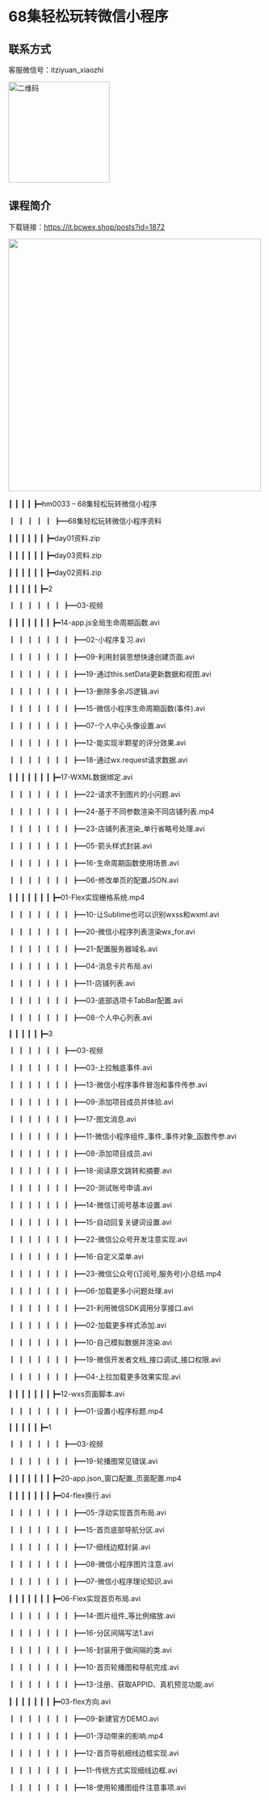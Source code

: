 # 68集轻松玩转微信小程序

## 联系方式

客服微信号：itziyuan_xiaozhi

<img src="https://ziyuanyun.oss-cn-guangzhou.aliyuncs.com/common/20240614073449/666b82192834a.jpg" width="200" height="200" alt="二维码">

## 课程简介

下载链接：https://it.bcwex.shop/posts?id=1872

<img src="https://ziyuanyun.oss-cn-guangzhou.aliyuncs.com/yun/20240515183553/66449009a71c9.jpg" width="500" alt="">

  ┃ ┃ ┃ ┃ ┣━hm0033 &#8211; 68集轻松玩转微信小程序

 ┃ ┃ ┃ ┃ ┃ ┣━68集轻松玩转微信小程序资料

 ┃ ┃ ┃ ┃ ┃ ┃ ┣━day01资料.zip

 ┃ ┃ ┃ ┃ ┃ ┃ ┣━day03资料.zip

 ┃ ┃ ┃ ┃ ┃ ┃ ┣━day02资料.zip

 ┃ ┃ ┃ ┃ ┃ ┣━2

 ┃ ┃ ┃ ┃ ┃ ┃ ┣━03-视频

 ┃ ┃ ┃ ┃ ┃ ┃ ┃ ┣━14-app.js全局生命周期函数.avi

 ┃ ┃ ┃ ┃ ┃ ┃ ┃ ┣━02-小程序复习.avi

 ┃ ┃ ┃ ┃ ┃ ┃ ┃ ┣━09-利用封装思想快速创建页面.avi

 ┃ ┃ ┃ ┃ ┃ ┃ ┃ ┣━19-通过this.setData更新数据和视图.avi

 ┃ ┃ ┃ ┃ ┃ ┃ ┃ ┣━13-删除多余JS逻辑.avi

 ┃ ┃ ┃ ┃ ┃ ┃ ┃ ┣━15-微信小程序生命周期函数(事件).avi

 ┃ ┃ ┃ ┃ ┃ ┃ ┃ ┣━07-个人中心头像设置.avi

 ┃ ┃ ┃ ┃ ┃ ┃ ┃ ┣━12-能实现半颗星的评分效果.avi

 ┃ ┃ ┃ ┃ ┃ ┃ ┃ ┣━18-通过wx.request请求数据.avi

 ┃ ┃ ┃ ┃ ┃ ┃ ┃ ┣━17-WXML数据绑定.avi

 ┃ ┃ ┃ ┃ ┃ ┃ ┃ ┣━22-请求不到图片的小问题.avi

 ┃ ┃ ┃ ┃ ┃ ┃ ┃ ┣━24-基于不同参数渲染不同店铺列表.mp4

 ┃ ┃ ┃ ┃ ┃ ┃ ┃ ┣━23-店铺列表渲染_单行省略号处理.avi

 ┃ ┃ ┃ ┃ ┃ ┃ ┃ ┣━05-箭头样式封装.avi

 ┃ ┃ ┃ ┃ ┃ ┃ ┃ ┣━16-生命周期函数使用场景.avi

 ┃ ┃ ┃ ┃ ┃ ┃ ┃ ┣━06-修改单页的配置JSON.avi

 ┃ ┃ ┃ ┃ ┃ ┃ ┃ ┣━01-Flex实现栅格系统.mp4

 ┃ ┃ ┃ ┃ ┃ ┃ ┃ ┣━10-让Sublime也可以识别wxss和wxml.avi

 ┃ ┃ ┃ ┃ ┃ ┃ ┃ ┣━20-微信小程序列表渲染wx_for.avi

 ┃ ┃ ┃ ┃ ┃ ┃ ┃ ┣━21-配置服务器域名.avi

 ┃ ┃ ┃ ┃ ┃ ┃ ┃ ┣━04-消息卡片布局.avi

 ┃ ┃ ┃ ┃ ┃ ┃ ┃ ┣━11-店铺列表.avi

 ┃ ┃ ┃ ┃ ┃ ┃ ┃ ┣━03-底部选项卡TabBar配置.avi

 ┃ ┃ ┃ ┃ ┃ ┃ ┃ ┣━08-个人中心列表.avi

 ┃ ┃ ┃ ┃ ┃ ┣━3

 ┃ ┃ ┃ ┃ ┃ ┃ ┣━03-视频

 ┃ ┃ ┃ ┃ ┃ ┃ ┃ ┣━03-上拉触底事件.avi

 ┃ ┃ ┃ ┃ ┃ ┃ ┃ ┣━13-微信小程序事件冒泡和事件传参.avi

 ┃ ┃ ┃ ┃ ┃ ┃ ┃ ┣━09-添加项目成员并体验.avi

 ┃ ┃ ┃ ┃ ┃ ┃ ┃ ┣━17-图文消息.avi

 ┃ ┃ ┃ ┃ ┃ ┃ ┃ ┣━11-微信小程序组件_事件_事件对象_函数传参.avi

 ┃ ┃ ┃ ┃ ┃ ┃ ┃ ┣━08-添加项目成员.avi

 ┃ ┃ ┃ ┃ ┃ ┃ ┃ ┣━18-阅读原文跳转和摘要.avi

 ┃ ┃ ┃ ┃ ┃ ┃ ┃ ┣━20-测试账号申请.avi

 ┃ ┃ ┃ ┃ ┃ ┃ ┃ ┣━14-微信订阅号基本设置.avi

 ┃ ┃ ┃ ┃ ┃ ┃ ┃ ┣━15-自动回复关键词设置.avi

 ┃ ┃ ┃ ┃ ┃ ┃ ┃ ┣━22-微信公众号开发注意实现.avi

 ┃ ┃ ┃ ┃ ┃ ┃ ┃ ┣━16-自定义菜单.avi

 ┃ ┃ ┃ ┃ ┃ ┃ ┃ ┣━23-微信公众号(订阅号,服务号)小总结.mp4

 ┃ ┃ ┃ ┃ ┃ ┃ ┃ ┣━06-加载更多小问题处理.avi

 ┃ ┃ ┃ ┃ ┃ ┃ ┃ ┣━21-利用微信SDK调用分享接口.avi

 ┃ ┃ ┃ ┃ ┃ ┃ ┃ ┣━02-加载更多样式添加.avi

 ┃ ┃ ┃ ┃ ┃ ┃ ┃ ┣━10-自己模拟数据并渲染.avi

 ┃ ┃ ┃ ┃ ┃ ┃ ┃ ┣━19-微信开发者文档_接口调试_接口权限.avi

 ┃ ┃ ┃ ┃ ┃ ┃ ┃ ┣━04-上拉加载更多效果实现.avi

 ┃ ┃ ┃ ┃ ┃ ┃ ┃ ┣━12-wxs页面脚本.avi

 ┃ ┃ ┃ ┃ ┃ ┃ ┃ ┣━01-设置小程序标题.mp4

 ┃ ┃ ┃ ┃ ┃ ┣━1

 ┃ ┃ ┃ ┃ ┃ ┃ ┣━03-视频

 ┃ ┃ ┃ ┃ ┃ ┃ ┃ ┣━19-轮播图常见错误.avi

 ┃ ┃ ┃ ┃ ┃ ┃ ┃ ┣━20-app.json_窗口配置_页面配置.mp4

 ┃ ┃ ┃ ┃ ┃ ┃ ┃ ┣━04-flex换行.avi

 ┃ ┃ ┃ ┃ ┃ ┃ ┃ ┣━05-浮动实现首页布局.avi

 ┃ ┃ ┃ ┃ ┃ ┃ ┃ ┣━15-首页底部导航分区.avi

 ┃ ┃ ┃ ┃ ┃ ┃ ┃ ┣━17-细线边框封装.avi

 ┃ ┃ ┃ ┃ ┃ ┃ ┃ ┣━08-微信小程序图片注意.avi

 ┃ ┃ ┃ ┃ ┃ ┃ ┃ ┣━07-微信小程序理论知识.avi

 ┃ ┃ ┃ ┃ ┃ ┃ ┃ ┣━06-Flex实现首页布局.avi

 ┃ ┃ ┃ ┃ ┃ ┃ ┃ ┣━14-图片组件_等比例缩放.avi

 ┃ ┃ ┃ ┃ ┃ ┃ ┃ ┣━16-分区间隔写法1.avi

 ┃ ┃ ┃ ┃ ┃ ┃ ┃ ┣━16-封装用于做间隔的类.avi

 ┃ ┃ ┃ ┃ ┃ ┃ ┃ ┣━10-首页轮播图和导航完成.avi

 ┃ ┃ ┃ ┃ ┃ ┃ ┃ ┣━13-注册、获取APPID、真机预览功能.avi

 ┃ ┃ ┃ ┃ ┃ ┃ ┃ ┣━03-flex方向.avi

 ┃ ┃ ┃ ┃ ┃ ┃ ┃ ┣━09-新建官方DEMO.avi

 ┃ ┃ ┃ ┃ ┃ ┃ ┃ ┣━01-浮动带来的影响.mp4

 ┃ ┃ ┃ ┃ ┃ ┃ ┃ ┣━12-首页导航细线边框实现.avi

 ┃ ┃ ┃ ┃ ┃ ┃ ┃ ┣━11-传统方式实现细线边框.avi

 ┃ ┃ ┃ ┃ ┃ ┃ ┃ ┣━18-使用轮播图组件注意事项.avi

  